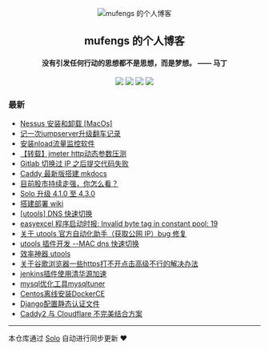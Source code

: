 <p align="center"><img alt="mufengs 的个人博客" src="https://avatars0.githubusercontent.com/u/13534743?s=460&v=4"></p><h2 align="center">
mufengs 的个人博客
</h2>

<h4 align="center">没有引发任何行动的思想都不是思想，而是梦想。 —— 马丁</h4>
<p align="center"><a title="mufengs 的个人博客" target="_blank" href="https://github.com/mufengcoding/solo-blog"><img src="https://img.shields.io/github/last-commit/mufengcoding/solo-blog.svg?style=flat-square&color=FF9900"></a>
<a title="GitHub repo size in bytes" target="_blank" href="https://github.com/mufengcoding/solo-blog"><img src="https://img.shields.io/github/repo-size/mufengcoding/solo-blog.svg?style=flat-square"></a>
<a title="Solo Version" target="_blank" href="https://github.com/88250/solo/releases"><img src="https://img.shields.io/badge/solo-4.3.1-f1e05a.svg?style=flat-square&color=blueviolet"></a>
<a title="Hits" target="_blank" href="https://github.com/88250/hits"><img src="https://hits.b3log.org/mufengcoding/solo-blog.svg"></a></p>

### 最新

* [Nessus 安装和卸载 [MacOs]](https://solo.mufengs.com/articles/2020/12/17/1608172560386.html)
* [记一次jumpserver升级翻车记录](https://solo.mufengs.com/articles/2020/12/16/1608087033508.html)
* [安装nload流量监控软件](https://solo.mufengs.com/articles/2020/11/02/1604283049170.html)
* [【转载】jmeter http动态参数压测](https://solo.mufengs.com/articles/2020/10/28/1603878552310.html)
* [Gitlab 切换过 IP 之后提交代码失败](https://solo.mufengs.com/articles/2020/08/21/1597999746497.html)
* [Caddy 最新版搭建 mkdocs](https://solo.mufengs.com/articles/2020/08/19/1597399396508.html)
* [目前股市持续走强，你怎么看？](https://solo.mufengs.com/articles/2020/07/23/1594688885308.html)
* [Solo 升级 4.1.0 至 4.3.0](https://solo.mufengs.com/articles/2020/07/22/1595395784632.html)
* [搭建部署 wiki](https://solo.mufengs.com/articles/2020/07/20/1595206037439.html)
* [[utools] DNS 快速切换](https://solo.mufengs.com/articles/2020/07/11/1594482453605.html)
* [easyexcel 程序启动时报: Invalid byte tag in constant pool: 19](https://solo.mufengs.com/articles/2020/07/09/1594283867824.html)
* [关于 utools 官方自动化助手（获取公网 IP）bug 修复](https://solo.mufengs.com/articles/2020/06/25/1593091067592.html)
* [utools 插件开发 --MAC dns 快速切换](https://solo.mufengs.com/articles/2020/06/15/1592183071520.html)
* [效率神器 utools](https://solo.mufengs.com/articles/2020/06/15/1592183019891.html)
* [关于谷歌浏览器一些https打不开点击高级不行的解决办法](https://solo.mufengs.com/articles/2020/05/12/1589252928729.html)
* [jenkins插件使用清华源加速](https://solo.mufengs.com/articles/2020/04/29/1588144056873.html)
* [mysql优化工具mysqltuner](https://solo.mufengs.com/articles/2020/04/10/1586523870867.html)
* [Centos离线安装DockerCE](https://solo.mufengs.com/articles/2020/04/10/1586484052768.html)
* [Django配置静态认证文件](https://solo.mufengs.com/articles/2020/04/04/1586011870394.html)
* [Caddy2 与 Cloudflare 不完美结合方案](https://solo.mufengs.com/articles/2020/03/30/1585559370988.html)



---

本仓库通过 [Solo](https://github.com/88250/solo) 自动进行同步更新 ❤️ 